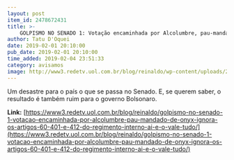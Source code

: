 ```yaml
---
layout: post
item_id: 2478672431
title: >-
    GOLPISMO NO SENADO 1: Votação encaminhada por Alcolumbre, pau-mandado de Onyx, ignora os Artigos 60, 401 e 412 do Regimento Interno. Aí é o vale-tudo
author: Tatu D'Oquei
date: 2019-02-01 20:10:00
pub_date: 2019-02-01 20:10:00
time_added: 2019-02-04 23:51:33
category: avisamos
image: http://www3.redetv.uol.com.br/blog/reinaldo/wp-content/uploads/2019/02/golpismo-no-senado-1-votacao-encaminhada-por-alcolumbre-pau-mandado-de-onyx-ignora-os-artigos-60-401-e-412-do-regimento-interno-ai-e-o-vale-tudo.jpeg
---
```


Um desastre para o país o que se passa no Senado. E, se querem saber, o resultado é também ruim para o governo Bolsonaro.

**Link:** [https://www3.redetv.uol.com.br/blog/reinaldo/golpismo-no-senado-1-votacao-encaminhada-por-alcolumbre-pau-mandado-de-onyx-ignora-os-artigos-60-401-e-412-do-regimento-interno-ai-e-o-vale-tudo/](https://www3.redetv.uol.com.br/blog/reinaldo/golpismo-no-senado-1-votacao-encaminhada-por-alcolumbre-pau-mandado-de-onyx-ignora-os-artigos-60-401-e-412-do-regimento-interno-ai-e-o-vale-tudo/)


